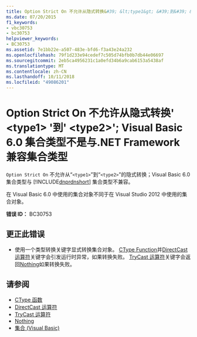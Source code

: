 ```yaml
---
title: Option Strict On 不允许从隐式转换&#39; &lt;type1&gt; &#39;到&#39; &lt;type2&gt;&#39;; Visual Basic 6.0 集合类型不是与.NET Framework 兼容集合类型
ms.date: 07/20/2015
f1_keywords:
- vbc30753
- bc30753
helpviewer_keywords:
- BC30753
ms.assetid: 7e1bb22e-a507-483e-bfd6-f3a43e24a232
ms.openlocfilehash: 79f1d233e94cedef7c505d74bfb0b7db44e06697
ms.sourcegitcommit: 2eb5ca4956231c1a0efd34b6a9cab6153a5438af
ms.translationtype: MT
ms.contentlocale: zh-CN
ms.lasthandoff: 10/11/2018
ms.locfileid: "49086201"
---
```

# <a name="option-strict-on-disallows-implicit-conversions-from-39lttype1gt39-to-39lttype2gt39-the-visual-basic-60-collection-type-is-not-compatible-with-the-net-framework-collection-type"></a>Option Strict On 不允许从隐式转换&#39; &lt;type1&gt; &#39;到&#39; &lt;type2&gt;&#39;; Visual Basic 6.0 集合类型不是与.NET Framework 兼容集合类型
`Option Strict On` 不允许从“`<type1>`”到“`<type2>`”的隐式转换；Visual Basic 6.0 集合类型与 [!INCLUDE[dnprdnshort](~/includes/dnprdnshort-md.md)] 集合类型不兼容。

 在 Visual Basic 6.0 中使用的集合对象不同于在 Visual Studio 2012 中使用的集合对象。

 **错误 ID：** BC30753

## <a name="to-correct-this-error"></a>更正此错误

-   使用一个类型转换关键字显式转换集合对象。 [CType Function](../../visual-basic/language-reference/functions/ctype-function.md)并[DirectCast 运算符](../../visual-basic/language-reference/operators/directcast-operator.md)关键字会引发运行时异常，如果转换失败。 [TryCast 运算符](../../visual-basic/language-reference/operators/trycast-operator.md)关键字会返回[Nothing](../../visual-basic/language-reference/nothing.md)如果转换失败。

## <a name="see-also"></a>请参阅

- [CType 函数](../../visual-basic/language-reference/functions/ctype-function.md)
- [DirectCast 运算符](../../visual-basic/language-reference/operators/directcast-operator.md)
- [TryCast 运算符](../../visual-basic/language-reference/operators/trycast-operator.md)
- [Nothing](../../visual-basic/language-reference/nothing.md)
- [集合 (Visual Basic)](~/docs/visual-basic/programming-guide/concepts/collections.md)